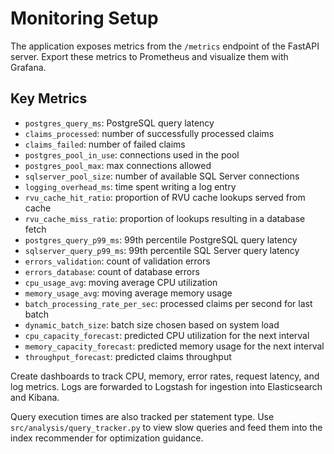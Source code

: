 # Monitoring Setup

The application exposes metrics from the `/metrics` endpoint of the FastAPI server. Export these metrics to Prometheus and visualize them with Grafana.

## Key Metrics
- `postgres_query_ms`: PostgreSQL query latency
- `claims_processed`: number of successfully processed claims
- `claims_failed`: number of failed claims
- `postgres_pool_in_use`: connections used in the pool
- `postgres_pool_max`: max connections allowed
- `sqlserver_pool_size`: number of available SQL Server connections
- `logging_overhead_ms`: time spent writing a log entry
- `rvu_cache_hit_ratio`: proportion of RVU cache lookups served from cache
- `rvu_cache_miss_ratio`: proportion of lookups resulting in a database fetch
- `postgres_query_p99_ms`: 99th percentile PostgreSQL query latency
- `sqlserver_query_p99_ms`: 99th percentile SQL Server query latency
- `errors_validation`: count of validation errors
- `errors_database`: count of database errors
- `cpu_usage_avg`: moving average CPU utilization
- `memory_usage_avg`: moving average memory usage
- `batch_processing_rate_per_sec`: processed claims per second for last batch
- `dynamic_batch_size`: batch size chosen based on system load
- `cpu_capacity_forecast`: predicted CPU utilization for the next interval
- `memory_capacity_forecast`: predicted memory usage for the next interval
- `throughput_forecast`: predicted claims throughput

Create dashboards to track CPU, memory, error rates, request latency, and log metrics. Logs are forwarded to Logstash for ingestion into Elasticsearch and Kibana.

Query execution times are also tracked per statement type. Use `src/analysis/query_tracker.py` to view slow queries and feed them into the index recommender for optimization guidance.
